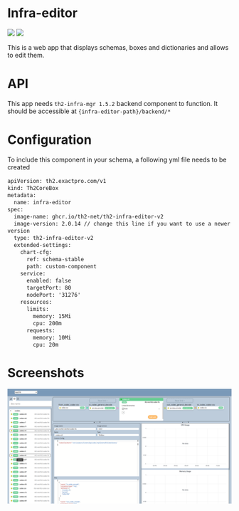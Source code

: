 # Infra-editor
![](https://img.shields.io/github/package-json/v/th2-net/th2-infra-editor-v2)
![](https://img.shields.io/github/workflow/status/th2-net/th2-infra-editor-v2/build%20&%20publish%20release%20image%20to%20ghcr.io)

This is a web app that displays schemas, boxes and dictionaries and allows to edit them. 

# API
This app needs `th2-infra-mgr 1.5.2` backend component to function. It should be accessible at `{infra-editor-path}/backend/*`

# Configuration
To include this component in your schema, a following yml file needs to be created
```
apiVersion: th2.exactpro.com/v1
kind: Th2CoreBox
metadata:
  name: infra-editor
spec:
  image-name: ghcr.io/th2-net/th2-infra-editor-v2
  image-version: 2.0.14 // change this line if you want to use a newer version
  type: th2-infra-editor-v2
  extended-settings:
    chart-cfg:
      ref: schema-stable
      path: custom-component
    service:
      enabled: false
      targetPort: 80
      nodePort: '31276'
    resources:
      limits:
        memory: 15Mi
        cpu: 200m
      requests:
        memory: 10Mi
        cpu: 20m

```

# Screenshots
![picture](screenshot.png)

